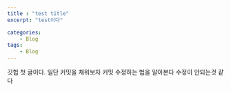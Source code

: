 ```yaml
---
title : "test title"
excerpt: "test이다"

categories:
    - Blog
tags:
    - Blog
---
```


깃헙 첫 글이다.
일단 커밋을 채워보자
커밋 수정하는 법을 알아본다
수정이 안되는것 같다
